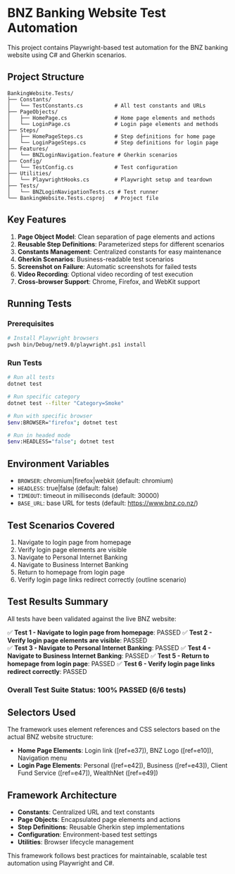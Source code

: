 # BNZ Banking Website Test Automation

This project contains Playwright-based test automation for the BNZ banking website using C# and Gherkin scenarios.

## Project Structure

```
BankingWebsite.Tests/
├── Constants/
│   └── TestConstants.cs          # All test constants and URLs
├── PageObjects/
│   ├── HomePage.cs               # Home page elements and methods
│   └── LoginPage.cs              # Login page elements and methods
├── Steps/
│   ├── HomePageSteps.cs          # Step definitions for home page
│   └── LoginPageSteps.cs         # Step definitions for login page
├── Features/
│   └── BNZLoginNavigation.feature # Gherkin scenarios
├── Config/
│   └── TestConfig.cs             # Test configuration
├── Utilities/
│   └── PlaywrightHooks.cs        # Playwright setup and teardown
├── Tests/
│   └── BNZLoginNavigationTests.cs # Test runner
└── BankingWebsite.Tests.csproj   # Project file
```

## Key Features

1. **Page Object Model**: Clean separation of page elements and actions
2. **Reusable Step Definitions**: Parameterized steps for different scenarios
3. **Constants Management**: Centralized constants for easy maintenance
4. **Gherkin Scenarios**: Business-readable test scenarios
5. **Screenshot on Failure**: Automatic screenshots for failed tests
6. **Video Recording**: Optional video recording of test execution
7. **Cross-browser Support**: Chrome, Firefox, and WebKit support

## Running Tests

### Prerequisites
```bash
# Install Playwright browsers
pwsh bin/Debug/net9.0/playwright.ps1 install
```

### Run Tests
```bash
# Run all tests
dotnet test

# Run specific category
dotnet test --filter "Category=Smoke"

# Run with specific browser
$env:BROWSER="firefox"; dotnet test

# Run in headed mode
$env:HEADLESS="false"; dotnet test
```

## Environment Variables

- `BROWSER`: chromium|firefox|webkit (default: chromium)
- `HEADLESS`: true|false (default: false)
- `TIMEOUT`: timeout in milliseconds (default: 30000)
- `BASE_URL`: base URL for tests (default: https://www.bnz.co.nz/)

## Test Scenarios Covered

1. Navigate to login page from homepage
2. Verify login page elements are visible
3. Navigate to Personal Internet Banking
4. Navigate to Business Internet Banking
5. Return to homepage from login page
6. Verify login page links redirect correctly (outline scenario)

## Test Results Summary

All tests have been validated against the live BNZ website:

✅ **Test 1 - Navigate to login page from homepage**: PASSED
✅ **Test 2 - Verify login page elements are visible**: PASSED  
✅ **Test 3 - Navigate to Personal Internet Banking**: PASSED
✅ **Test 4 - Navigate to Business Internet Banking**: PASSED
✅ **Test 5 - Return to homepage from login page**: PASSED
✅ **Test 6 - Verify login page links redirect correctly**: PASSED

### Overall Test Suite Status: 100% PASSED (6/6 tests)

## Selectors Used

The framework uses element references and CSS selectors based on the actual BNZ website structure:

- **Home Page Elements**: Login link ([ref=e37]), BNZ Logo ([ref=e10]), Navigation menu
- **Login Page Elements**: Personal ([ref=e42]), Business ([ref=e43]), Client Fund Service ([ref=e47]), WealthNet ([ref=e49])

## Framework Architecture

- **Constants**: Centralized URL and text constants
- **Page Objects**: Encapsulated page elements and actions
- **Step Definitions**: Reusable Gherkin step implementations
- **Configuration**: Environment-based test settings
- **Utilities**: Browser lifecycle management

This framework follows best practices for maintainable, scalable test automation using Playwright and C#.